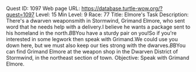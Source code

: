Quest ID: 1097
Web page URL: https://database.turtle-wow.org/?quest=1097
Level: 15
Min Level: 9
Race: 77
Title: Elmore's Task
Description: There's a dwarven weaponsmith in Stormwind, Grimand Elmore, who sent word that he needs help with a delivery.I believe he wants a package sent to his homeland in the north.$B$BYou have a sturdy pair on you!So if you're interested in some legwork then speak with Grimand.We could use you down here, but we must also keep our ties strong with the dwarves.$B$BYou can find Grimand Elmore at the weapon shop in the Dwarven District of Stormwind, in the northeast section of town.
Objective: Speak with Grimand Elmore.

